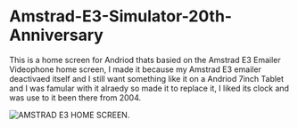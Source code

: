 # Amstrad-E3-Simulator-20th-Anniversary
This is a home screen for Andriod thats basied on the Amstrad E3 Emailer Videophone home screen, I made it because my Amstrad E3 emailer deactivaed itself and I still want something like it on a Andriod 7inch Tablet and I was famular with it alraedy so made it to replace it, I liked its clock and was use to it been there from 2004.

![AMSTRAD E3 HOME SCREEN](https://i.ibb.co/cc9H8Hxd/Amstrad-E3-Homescreen.png).
